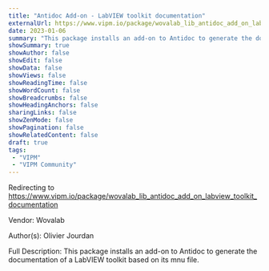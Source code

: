```yaml
---
title: "Antidoc Add-on - LabVIEW toolkit documentation"
externalUrl: https://www.vipm.io/package/wovalab_lib_antidoc_add_on_labview_toolkit_documentation
date: 2023-01-06
summary: "This package installs an add-on to Antidoc to generate the documentation of a LabVIEW toolkit based on its mnu file."
showSummary: true
showAuthor: false
showEdit: false
showData: false
showViews: false
showReadingTime: false
showWordCount: false
showBreadcrumbs: false
showHeadingAnchors: false
sharingLinks: false
showZenMode: false
showPagination: false
showRelatedContent: false
draft: true
tags:
 - "VIPM"
 - "VIPM Community"
---
```


Redirecting to https://www.vipm.io/package/wovalab_lib_antidoc_add_on_labview_toolkit_documentation

Vendor: Wovalab

Author(s): Olivier Jourdan
 
Full Description:
This package installs an add-on to Antidoc to generate the documentation of a LabVIEW toolkit based on its mnu file.
